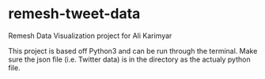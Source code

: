 # remesh-tweet-data
Remesh Data Visualization project for Ali Karimyar

This project is based off Python3 and can be run through the terminal. Make sure the json file (i.e. Twitter data) is in the directory as the actualy python file. 
